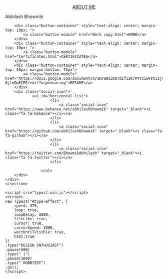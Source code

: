 <html>
    <head>
        <meta http-equiv="Content-Type" content="text/html; charset=UTF-8">
        <script src="https://use.fontawesome.com/20851d0292.js"></script>
        <title>Home</title>
        <meta name="viewport" content="width=device-width, initial-scale=1">
        <link rel="stylesheet" href="test-assets\css\main.css">
        <link rel="icon" href="Files/obsidian_cube.png">
    </head>
<body>
    <section class="splash centered site-content">
    <div class="hero-area">
        <div class="button-container" style="text-align: center; margin-top: 120px" >
            <a href="About-Me-Revised.html" class="button-module preserve-whitespace--nowrap">ABOUT ME</a>
        </div>
        <div class="title">
            <p class="a">Abhilash Bhowmik</p>
        </div>
        <div class="subclass">
            <div>
                <span id="type-effect" ></span>
            </div>
        </div>

        <div class="button-container" style="text-align: center; margin-top: 10px; ">
            <a class="button-module" href="Work copy.html">WORK</a>
        </div>
        <div class="button-container" style="text-align: center; margin-top: 10px; ">
            <a class="button-module" href="Certificates.html">CERTIFICATES</a>
        </div>
        <div class="button-container" style="text-align: center; margin-top: 10px; margin-bottom: 75px">
            <a class="button-module" href="https://docs.google.com/document/d/1H7a9iQ3QTdifi2K7PVtciwPst3zjVj9e-6jlnDwECRE/edit?usp=sharing">RESUME</a>
        </div>
        <div class="social-icon">
                <ul id="horizontal-list">
                        <li>
                            <a class="social-icon" href="https://www.behance.net/abhilashbhowmik" target="_blank"><i class="fa fa-behance"></i></a>
                        </li>
                        <li>
                            <a class="social-icon" href="https://github.com/abhilashbhowmik" target="_blank"><i class="fa fa-github"></i></a>
                        </li>
                        <li>
                            <a class="social-icon" href="https://twitter.com/BhowmikAbhilash" target="_blank"><i class="fa fa-twitter"></i></a>
                        </li>
                        
                    </ul>
        </div>
    </div>
    </section>

<script src="test-assets\typeit.min.js.download"></script>
    <script src="typeit.min.js"></script>
    <script>
    new TypeIt("#type-effect", {
        speed: 375,
        loop: true,
        loopDelay: 1000,
        lifeLike: true,
        cursor: true,
        cursorSpeed: 1000,
        waitUntilVisible: true,
        html:true
    })
    .type("DESIGN ENTHUSIAST")
    .pause(500)
    .type(" |")
    .pause(1000)
    .type(" HOBBYIST")
    .go();
    </script>

</body></html>
